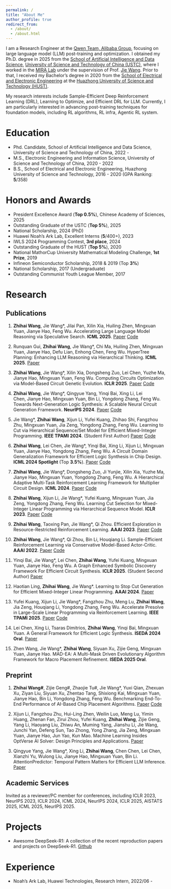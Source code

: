 ```yaml
---
permalink: /
title: "About Me"
author_profile: true
redirect_from: 
  - /about/
  - /about.html
---
```


I am a Research Engineer at the [Qwen Team, Alibaba Group](https://qwenlm.github.io/), focusing on large language model (LLM) post-training and optimization. I obtained my Ph.D. degree in 2025 from the [School of Artificial Intelligence and Data Science](https://saids.ustc.edu.cn/main.htm), [University of Science and Technology of China (USTC)](https://en.ustc.edu.cn/), where I worked in the [MIRA Lab](https://miralab.ai/) under the supervision of Prof. [Jie Wang](https://miralab.ai/people/jie-wang/). Prior to that, I received my Bachelor’s degree in 2020 from the [School of Electrical and Electronic Engineering](http://seee.hust.edu.cn/) at the [Huazhong University of Science and Technology (HUST)](https://www.hust.edu.cn/).

My research interests include Sample-Efficient Deep Reinforcement Learning (DRL), Learning to Optimize, and Efficient DRL for LLM. Currently, I am particularly interested in advancing post-training techniques for foundation models, including RL algorithms, RL infra, Agentic RL system.

Education
======

- Phd. Candidate, School of Artificial Intelligence and Data Science, University of Science and Technology of China, 2022 -
- M.S., Electronic Engineering and Information Science, University of Science and Technology of China, 2020 - 2022
- B.S.,  School of Electrical and Electronic Engineering, Huazhong University of Science and Technology, 2016 - 2020 (GPA Ranking: **5**/358)

Honors and Awards
======
- President Excellence Award (**Top 0.5%**), Chinese Academy of Sciences, 2025
- Outstanding Graduate of the USTC (**Top 5%**), 2025
- National Scholarship, 2024 (PhD)
- Huawei Noah’s Ark Lab, Excellent Interns (**5**/400+), 2023
- IWLS 2024 Programming Contest, **3rd place**, 2024
- Outstanding Graduate of the HUST (**Top 5%**), 2020
- National MathorCup University Mathematical Modeling Challenge, **1st Prize**, 2019
- Infineon Semiconductor Scholarship, 2018 & 2019 (Top **3%**)
- National Scholarship, 2017 (Undergraduate)
- Outstanding Communist Youth League Member, 2017

Research
======

Publications
------

1. **Zhihai Wang**, Jie Wang*, Jilai Pan, Xilin Xia, Huiling Zhen, Mingxuan Yuan, Jianye Hao, Feng Wu. Accelerating Large Language Model Reasoning via Speculative Search. **ICML 2025**. [Paper](https://arxiv.org/pdf/2505.02865) [Code](https://github.com/MIRALab-USTC/LLMReasoning-SpecSearch)

1. Runquan Gui, **Zhihai Wang**, Jie Wang*, Chi Ma, Huiling Zhen, Mingxuan Yuan, Jianye Hao, Defu Lian, Enhong Chen, Feng Wu. HyperTree Planning: Enhancing LLM Reasoning via Hierarchical Thinking. **ICML 2025**. [Paper](https://arxiv.org/pdf/2505.02322)

1. **Zhihai Wang**, Jie Wang*, Xilin Xia, Dongsheng Zuo, Lei Chen, Yuzhe Ma, Jianye Hao, Mingxuan Yuan, Feng Wu. Computing Circuits Optimization via Model-Based Circuit Genetic Evolution. **ICLR 2025**. [Paper](https://openreview.net/pdf?id=KWH4UIoQKS) [Code](https://github.com/chicwzh/AI4EDA-MUTE)

1. **Zhihai Wang**, Jie Wang*, Qingyue Yang, Yinqi Bai, Xing Li, Lei Chen, Jianye Hao, Mingxuan Yuan, Bin Li, Yongdong Zhang, Feng Wu. Towards Next-Generation Logic Synthesis: A Scalable Neural Circuit Generation Framework. **NeurIPS 2024**. [Paper](https://openreview.net/pdf?id=ZYNYhh3ocW) [Code](https://github.com/MIRALab-USTC/AI4EDA_TNet)

2. Jie Wang*, **Zhihai Wang**, Xijun Li, Yufei Kuang, Zhihao Shi, Fangzhou Zhu, Mingxuan Yuan, Jia Zeng, Yongdong Zhang, Feng Wu. Learning to Cut via Hierarchical Sequence/Set Model for Efficient Mixed-Integer Programming. **IEEE TPAMI 2024**. (Student First Author) [Paper](https://ieeexplore.ieee.org/document/10607926) [Code](https://github.com/MIRALab-USTC/L2O-HEM-Torch)

3. **Zhihai Wang**, Lei Chen, Jie Wang*, Yinqi Bai, Xing Li, Xijun Li, Mingxuan Yuan, Jianye Hao, Yongdong Zhang, Feng Wu. A Circuit Domain Generalization Framework for Efficient Logic Synthesis in Chip Design. **ICML 2024 Spotlight** (Top **3.5%**). [Paper](https://openreview.net/pdf?id=1KemC8DNa0) [Code](https://github.com/MIRALab-USTC/AI4LogicSynthesis-PruneX)

4. **Zhihai Wang**, Jie Wang*, Dongsheng Zuo, Ji Yunjie, Xilin Xia, Yuzhe Ma, Jianye Hao, Mingxuan Yuan, Yongdong Zhang, Feng Wu. A Hierarchical Adaptive Multi-Task Reinforcement Learning Framework for Multiplier Circuit Design. **ICML 2024**. [Paper](https://openreview.net/pdf?id=LGz7GaUSEB) [Code](https://github.com/chicwzh/AIChips-HAVE)

5. **Zhihai Wang**, Xijun Li, Jie Wang*, Yufei Kuang, Mingxuan Yuan, Jia Zeng, Yongdong Zhang, Feng Wu. Learning Cut Selection for Mixed-Integer Linear Programming via Hierarchical Sequence Model. **ICLR 2023**. [Paper](https://openreview.net/pdf?id=Zob4P9bRNcK) [Code](https://github.com/MIRALab-USTC/L2O-HEM-Torch)

6. **Zhihai Wang**, Taoxing Pan, Jie Wang*, Qi Zhou. Efficient Exploration in Resource-Restricted Reinforcement Learning. **AAAI 2023**. [Paper](https://arxiv.org/abs/2212.06988) [Code](https://github.com/MIRALab-USTC/RL-RAEB)

7. **Zhihai Wang**, Jie Wang*, Qi Zhou, Bin Li, Houqiang Li. Sample-Efficient Reinforcement Learning via Conservative Model-Based Actor-Critic. **AAAI 2022**. [Paper](https://arxiv.org/abs/2112.10504) [Code](https://github.com/MIRALab-USTC/RL-CMBAC)

8. Yinqi Bai, Jie Wang*, Lei Chen, **Zhihai Wang**, Yufei Kuang, Mingxuan Yuan, Jianye Hao, Feng Wu. A Graph Enhanced Symbolic Discovery Framework For Efficient Circuit Synthesis. **ICLR 2025**. (Student Second Author) [Paper](https://openreview.net/pdf?id=EG9nDN3eGB)

9. Haotian Ling, **Zhihai Wang**, Jie Wang*. Learning to Stop Cut Generation for Efficient Mixed-Integer Linear Programming. **AAAI 2024**. [Paper](https://arxiv.org/abs/2401.17527)

10. Yufei Kuang, Xijun Li, Jie Wang*, Fangzhou Zhu, Meng Lu, **Zhihai Wang**, Jia Zeng, Houqiang Li, Yongdong Zhang, Feng Wu. Accelerate Presolve in Large-Scale Linear Programming via Reinforcement Learning. **IEEE TPAMI 2025**. [Paper](https://arxiv.org/pdf/2310.11845) [Code](https://github.com/MIRALab-USTC/L2O-RL4Presolve)

11. Lei Chen, Xing Li, Tsaras Dimitrios, **Zhihai Wang**, Yinqi Bai, Mingxuan Yuan. A General Framework for Efficient Logic Synthesis. **ISEDA 2024 Oral**. [Paper](https://ieeexplore.ieee.org/abstract/document/10617733)

12. Zhen Wang, Jie Wang*, **Zhihai Wang**, Siyuan Xu, Zijie Geng, Mingxuan Yuan, Jianye Hao. MAD-EA: A Multi-Mask Driven Evolutionary Algorithm Framework for Macro Placement Refinement. **ISEDA 2025 Oral**.

Preprint
------

1. **Zhihai Wang#**, Zijie Geng#, Zhaojie Tu#, Jie Wang*, Yuxi Qian, Zhexuan Xu, Ziyan Liu, Siyuan Xu, Zhentao Tang, Shixiong Kai, Mingxuan Yuan, Jianye Hao, Bin Li, Yongdong Zhang, Feng Wu. Benchmarking End-To-End Performance of AI-Based Chip Placement Algorithms. [Paper](https://arxiv.org/abs/2407.15026) [Code](https://github.com/MIRALab-USTC/ChiPBench)

2. Xijun Li, Fangzhou Zhu, Hui-Ling Zhen, Weilin Luo, Meng Lu, Yimin Huang, Zhenan Fan, Zirui Zhou, Yufei Kuang, **Zhihai Wang**, Zijie Geng, Yang Li, Haoyang Liu, Zhiwu An, Muming Yang, Jianshu Li, Jie Wang, Junchi Yan, Defeng Sun, Tao Zhong, Yong Zhang, Jia Zeng, Mingxuan Yuan, Jianye Hao, Jun Yao, Kun Mao. Machine Learning Insides OptVerse AI Solver: Design Principles and Applications. [Paper](https://arxiv.org/pdf/2401.05960)

3. Qingyue Yang, Jie Wang*, Xing Li, **Zhihai Wang**, Chen Chen, Lei Chen, Xianzhi Yu, Wulong Liu, Jianye Hao, Mingxuan Yuan, Bin Li. AttentionPredictor: Temporal Pattern Matters for Efficient LLM Inference. [Paper](https://arxiv.org/pdf/2502.04077)

Academic Services
------

Invited as a reviewer/PC member for conferences, including ICLR 2023, NeurIPS 2023, ICLR 2024, ICML 2024, NeurIPS 2024, ICLR 2025, AISTATS 2025, ICML 2025, NeurIPS 2025. 

Projects
======
- Awesome DeepSeek-R1: A collection of the recent reproduction papers and projects on DeepSeek-R1. [Github](https://github.com/haoyangliu123/awesome-deepseek-r1)

Experience
======

- Noah’s Ark Lab, Huawei Technologies, Research Intern, 2022/06 - 